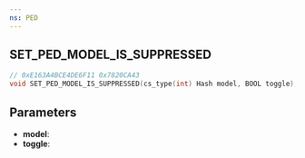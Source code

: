 ```yaml
---
ns: PED
---
```

## SET_PED_MODEL_IS_SUPPRESSED

```c
// 0xE163A4BCE4DE6F11 0x7820CA43
void SET_PED_MODEL_IS_SUPPRESSED(cs_type(int) Hash model, BOOL toggle);
```


## Parameters
* **model**: 
* **toggle**: 

